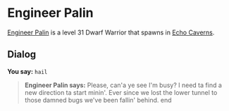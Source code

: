 # Engineer Palin



[Engineer Palin](/npc/153050) is a level 31 Dwarf Warrior that spawns in [Echo Caverns](/zone/153).



## Dialog

**You say:** `hail`



>**Engineer Palin says:** Please, can'a ye see I'm busy?  I need ta find a new direction ta start minin'.  Ever since we lost the lower tunnel to those damned bugs we've been fallin' behind.
end
